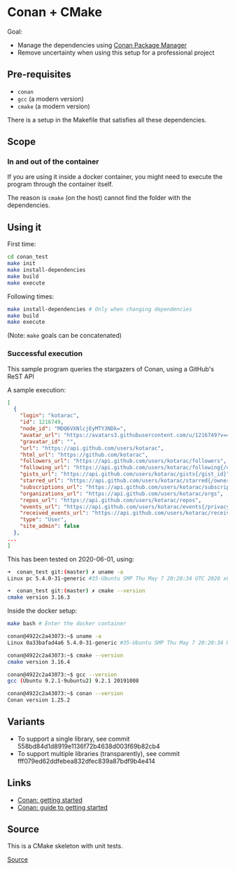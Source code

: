 # Conan + CMake

Goal:

  * Manage the dependencies using [Conan Package Manager](https://conan.io/)
  * Remove uncertainty when using this setup for a professional project
  
## Pre-requisites

  * `conan`
  * `gcc` (a modern version)
  * `cmake` (a modern version)
  
There is a setup in the Makefile that satisfies all these dependencies.

## Scope

### In and out of the container

If you are using it inside a docker container, you might need to execute the program through the container itself. 

The reason is `cmake` (on the host) cannot find the folder with the dependencies.

## Using it

First time:

```bash
cd conan_test
make init 
make install-dependencies 
make build
make execute
```

Following times:

```bash
make install-dependencies # Only when changing dependencies
make build 
make execute
```

(Note: `make` goals can be concatenated)

### Successful execution

This sample program queries the stargazers of Conan, using a GitHub's ReST API

A sample execution:

```json
[
  {
    "login": "kotarac",
    "id": 1216749,
    "node_id": "MDQ6VXNlcjEyMTY3NDk=",
    "avatar_url": "https://avatars3.githubusercontent.com/u/1216749?v=4",
    "gravatar_id": "",
    "url": "https://api.github.com/users/kotarac",
    "html_url": "https://github.com/kotarac",
    "followers_url": "https://api.github.com/users/kotarac/followers",
    "following_url": "https://api.github.com/users/kotarac/following{/other_user}",
    "gists_url": "https://api.github.com/users/kotarac/gists{/gist_id}",
    "starred_url": "https://api.github.com/users/kotarac/starred{/owner}{/repo}",
    "subscriptions_url": "https://api.github.com/users/kotarac/subscriptions",
    "organizations_url": "https://api.github.com/users/kotarac/orgs",
    "repos_url": "https://api.github.com/users/kotarac/repos",
    "events_url": "https://api.github.com/users/kotarac/events{/privacy}",
    "received_events_url": "https://api.github.com/users/kotarac/received_events",
    "type": "User",
    "site_admin": false
  },
...
]
```

This has been tested on 2020-06-01, using:

```bash
➜  conan_test git:(master) ✗ uname -a
Linux pc 5.4.0-31-generic #35-Ubuntu SMP Thu May 7 20:20:34 UTC 2020 x86_64 x86_64 x86_64 GNU/Linux

➜  conan_test git:(master) ✗ cmake --version
cmake version 3.16.3
```


Inside the docker setup:
```bash
make bash # Enter the docker container

conan@4922c2a43073:~$ uname -a
Linux 0a33bafad4a6 5.4.0-31-generic #35-Ubuntu SMP Thu May 7 20:20:34 UTC 2020 x86_64 x86_64 x86_64 GNU/Linux

conan@4922c2a43073:~$ cmake --version
cmake version 3.16.4

conan@4922c2a43073:~$ gcc --version
gcc (Ubuntu 9.2.1-9ubuntu2) 9.2.1 20191008

conan@4922c2a43073:~$ conan --version
Conan version 1.25.2
```

## Variants

  * To support a single library, see commit 558bd84d1d8919e1136f72b4638d003f69b82cb4
  * To support multiple libraries (transparently), see commit fff079ed62ddfebea832dfec839a87bdf9b4e414

## Links

  * [Conan: getting started](https://docs.conan.io/en/latest/getting_started.html)
  * [Conan: guide to getting started](https://blog.conan.io/2018/06/11/Transparent-CMake-Integration.html)

## Source

This is a CMake skeleton with unit tests.

[Source](https://github.com/alvarogarcia7/c-simple-sessions/tree/master/skeleton_cmake)
